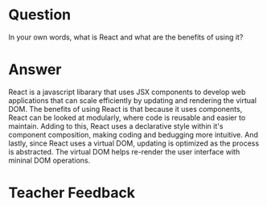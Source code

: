 # Question

In your own words, what is React and what are the benefits of using it?

# Answer
React is a javascript libarary that uses JSX components to develop web applications that can scale efficiently by updating and rendering the virtual DOM. The benefits of using React is that because it uses components, React can be looked at modularly, where code is reusable and easier to maintain. Adding to this, React uses a declarative style within it's component composition, making coding and bedugging more intuitive. And lastly, since React uses a virtual DOM, updating is optimized as the process is abstracted. The virtual DOM helps re-render the user interface with mininal DOM operations. 
# Teacher Feedback